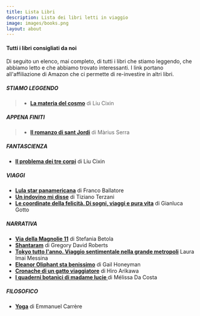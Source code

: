 ```yaml
---
title: Lista Libri
description: Lista dei libri letti in viaggio
image: images/books.png
layout: about
---
```

#### Tutti i libri consigliati da noi

Di seguito un elenco, mai completo, di tutti i libri che stiamo leggendo, che abbiamo letto e che abbiamo trovato interessanti. I link portano all'affiliazione di Amazon che ci permette di re-investire in altri libri.


##### STIAMO LEGGENDO
>- **[La materia del cosmo](https://amzn.to/3tH2Wqg)** di Liu Cixin

##### APPENA FINITI
>- **[Il romanzo di sant Jordi](https://amzn.to/3GU2RDS)** di Màrius Serra

##### FANTASCIENZA
- **[Il problema dei tre corpi](https://amzn.to/3IpvsRK)** di Liu Cixin

##### VIAGGI
- **[Lula star panamericana](https://amzn.to/3AEQvxl)** di Franco Ballatore 
- **[Un indovino mi disse](https://amzn.to/36qyNmA)** di Tiziano Terzani
- **[Le coordinate della felicità. Di sogni, viaggi e pura vita](https://amzn.to/385Ozne)** di Gianluca Gotto

##### NARRATIVA
- **[Via della Magnolie 11](https://amzn.to/3ILwurN)** di Stefania Betola
- **[Shantaram](https://amzn.to/3tIMSoc)** di Gregory David Roberts
- **[Tokyo tutto l'anno. Viaggio sentimentale nella grande metropoli](https://amzn.to/36yhGz9)** Laura Imai Messina 
- **[Eleanor Oliphant sta benissimo](https://amzn.to/36sKp8C)** di Gail Honeyman
- **[Cronache di un gatto viaggiatore](https://amzn.to/3NpLSwL)** di Hiro Arikawa 
- **[I quaderni botanici di madame lucie ](https://amzn.to/3JJJ5MJ)** di Mélissa Da Costa 

##### FILOSOFICO
- **[Yoga](https://amzn.to/35hMWlo)** di Emmanuel Carrère



